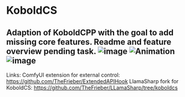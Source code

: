 # KoboldCS
Adaption of KoboldCPP with the goal to add missing core features. Readme and feature overview pending task.
![image](https://github.com/user-attachments/assets/abee63be-b5d1-402b-adca-e79f8218633d)
![Animation](https://github.com/user-attachments/assets/965ff65e-2887-4e37-b3a6-f8c4fb5f8fdc)
![image](https://github.com/user-attachments/assets/1bee5d42-a6e2-4152-a251-eb24ac264b16)
----
Links:
ComfyUI extension for external control: https://github.com/TheFrieber/ExtendedAPIHook
LlamaSharp fork for KoboldCS: https://github.com/TheFrieber/LLamaSharp/tree/koboldcs
